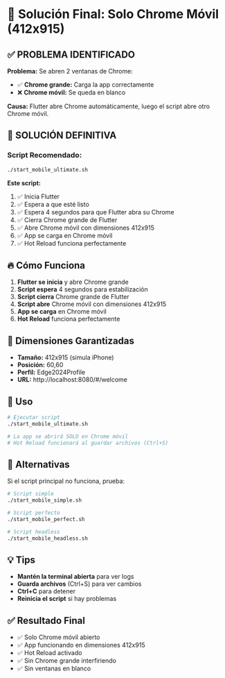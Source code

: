 # 📱 Solución Final: Solo Chrome Móvil (412x915)

## ✅ **PROBLEMA IDENTIFICADO**

**Problema:** Se abren 2 ventanas de Chrome:
- ✅ **Chrome grande:** Carga la app correctamente
- ❌ **Chrome móvil:** Se queda en blanco

**Causa:** Flutter abre Chrome automáticamente, luego el script abre otro Chrome móvil.

## 🎯 **SOLUCIÓN DEFINITIVA**

### **Script Recomendado:**
```bash
./start_mobile_ultimate.sh
```

**Este script:**
1. ✅ Inicia Flutter
2. ✅ Espera a que esté listo
3. ✅ Espera 4 segundos para que Flutter abra su Chrome
4. ✅ Cierra Chrome grande de Flutter
5. ✅ Abre Chrome móvil con dimensiones 412x915
6. ✅ App se carga en Chrome móvil
7. ✅ Hot Reload funciona perfectamente

## 🔥 **Cómo Funciona**

1. **Flutter se inicia** y abre Chrome grande
2. **Script espera** 4 segundos para estabilización
3. **Script cierra** Chrome grande de Flutter
4. **Script abre** Chrome móvil con dimensiones 412x915
5. **App se carga** en Chrome móvil
6. **Hot Reload** funciona perfectamente

## 📱 **Dimensiones Garantizadas**

- **Tamaño:** 412x915 (simula iPhone)
- **Posición:** 60,60
- **Perfil:** Edge2024Profile
- **URL:** http://localhost:8080/#/welcome

## 🚀 **Uso**

```bash
# Ejecutar script
./start_mobile_ultimate.sh

# La app se abrirá SOLO en Chrome móvil
# Hot Reload funcionará al guardar archivos (Ctrl+S)
```

## 🎯 **Alternativas**

Si el script principal no funciona, prueba:

```bash
# Script simple
./start_mobile_simple.sh

# Script perfecto
./start_mobile_perfect.sh

# Script headless
./start_mobile_headless.sh
```

## 💡 **Tips**

- **Mantén la terminal abierta** para ver logs
- **Guarda archivos** (Ctrl+S) para ver cambios
- **Ctrl+C** para detener
- **Reinicia el script** si hay problemas

## ✅ **Resultado Final**

- ✅ Solo Chrome móvil abierto
- ✅ App funcionando en dimensiones 412x915
- ✅ Hot Reload activado
- ✅ Sin Chrome grande interfiriendo
- ✅ Sin ventanas en blanco
